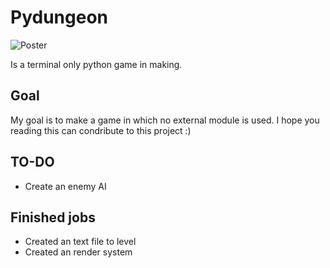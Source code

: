 # Pydungeon

![Poster](https://github.com/beppvis/PyDungeon/assets/67070783/55185449-e7da-4609-a776-e7c73628e458)


Is a terminal only python game in making. 

## Goal
My goal is to make a game in which no external module is used. I hope you reading this can condribute to this project :)

## TO-DO
- Create an enemy AI

## Finished jobs
- Created an text file to level
- Created an render system
